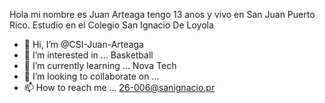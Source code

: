 Hola mi nombre es Juan Arteaga tengo 13 anos y vivo en San Juan Puerto Rico. Estudio en el Colegio San Ignacio De Loyola







- 👋 Hi, I’m @CSI-Juan-Arteaga
- 👀 I’m interested in ... Basketball
- 🌱 I’m currently learning ... Nova Tech
- 💞️ I’m looking to collaborate on ...
- 📫 How to reach me ... 26-006@sanignacio.pr

<!---
CSI-Juan-Arteaga/CSI-Juan-Arteaga is a ✨ special ✨ repository because its `README.md` (this file) appears on your GitHub profile.
You can click the Preview link to take a look at your changes.
--->
